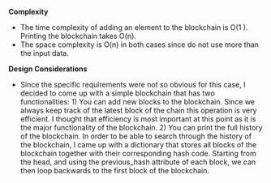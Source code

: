**Complexity**
* The time complexity of adding an element to the blockchain is O(1
). Printing the blockchain takes O(n).
* The space complexity is O(n) in both cases since do not use more than the
 input data.


**Design Considerations** 
* Since the specific requirements were not so obvious for this case, I
 decided to come up with a simple blockchain that has two functionalities: 1) 
 You can add new blocks to the blockchain. Since we always keep track of the
 latest block of the chain this operation is very efficient. I thought that
 efficiency is most important at this point as it is the major functionality
 of the blockchain. 2) You can print the full history of the blockchain. In
 order to be able to search through the history of the blockchain, I came up
 with a dictionary that stores all blocks of the blockchain together with their
 corresponding hash code. Starting from the head, and using the
 previous_hash attribute of each block, we can then loop backwards to the
 first block of the blockchain.